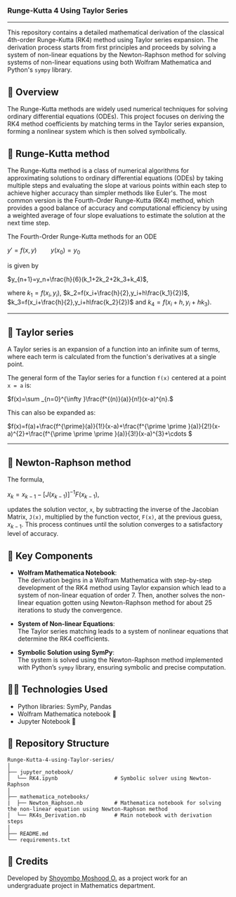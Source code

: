 ### Runge-Kutta 4 Using Taylor Series
---
This repository contains a detailed mathematical derivation of the classical 4th-order Runge-Kutta (RK4) method using Taylor series expansion. The derivation process starts from first principles and proceeds by solving a system of non-linear equations by the Newton-Raphson method for solving systems of non-linear equations using both Wolfram Mathematica and Python's `sympy` library.


## 📘 Overview

The Runge-Kutta methods are widely used numerical techniques for solving ordinary differential equations (ODEs). This project focuses on deriving the RK4 method coefficients by matching terms in the Taylor series expansion, forming a nonlinear system which is then solved symbolically.

## 🔢 Runge-Kutta method

The Runge-Kutta method is a class of numerical algorithms for approximating solutions to ordinary differential equations (ODEs) by taking multiple steps and evaluating the slope at various points within each step to achieve higher accuracy than simpler methods like Euler's. The most common version is the Fourth-Order Runge-Kutta (RK4) method, which provides a good balance of accuracy and computational efficiency by using a weighted average of four slope evaluations to estimate the solution at the next time step. 

The Fourth-Order Runge-Kutta methods for an ODE

$y'=f(x,y) \qquad y(x_0)=y_0$

is given by

$y_{n+1}=y_n+\frac{h}{6}(k_1+2k_2+2k_3+k_4)$,

where $k_1=f(x_i,y_i)$, $k_2=f(x_i+\frac{h}{2},y_i+h\frac{k_1}{2})$, $k_3=f(x_i+\frac{h}{2},y_i+h\frac{k_2}{2})$ and $k_4=f(x_i+h,y_i+hk_3)$.

---

## 🔢 Taylor series

A Taylor series is an expansion of a function into an infinite sum of terms, where each term is calculated from the function's derivatives at a single point.

The general form of the Taylor series for a function `f(x)` centered at a point `x = a` is:

$f(x)=\sum _{n=0}^{\infty }\frac{f^{(n)}(a)}{n!}(x-a)^{n}.$

This can also be expanded as:

$f(x)=f(a)+\frac{f^{\prime}(a)}{1!}(x-a)+\frac{f^{\prime \prime }(a)}{2!}(x-a)^{2}+\frac{f^{\prime \prime \prime }(a)}{3!}(x-a)^{3}+\cdots $

---

## 🔢 Newton-Raphson method

The formula,

$x_k=x_{k-1}-[J(x_{k-1})]^{-1}F(x_{k-1})$,

updates the solution vector, `x`, by subtracting the inverse of the Jacobian Matrix, `J(x)`, multiplied by the function vector, `F(x)`, at the previous guess, $x_{k-1}$. This process continues until the solution converges to a satisfactory level of accuracy. 


## 🧮 Key Components

- **Wolfram Mathematica Notebook**:  
  The derivation begins in a Wolfram Mathematica with step-by-step development of the RK4 method using Taylor expansion which lead to a system of non-linear equation of order 7. Then, another solves the non-linear equation gotten using Newton-Raphson method for about 25 iterations to study the convergence. 

- **System of Non-linear Equations**:  
  The Taylor series matching leads to a system of nonlinear equations that determine the RK4 coefficients.

- **Symbolic Solution using SymPy**:  
  The system is solved using the Newton-Raphson method implemented with Python’s `sympy` library, ensuring symbolic and precise computation.


## 🧑‍💻 Technologies Used

- Python libraries: SymPy, Pandas
- Wolfram Mathematica notebook 📓
- Jupyter Notebook 📓


## 📂 Repository Structure
```
Runge-Kutta-4-using-Taylor-series/
│
├── jupyter_notebook/
│  └── RK4.ipynb                  # Symbolic solver using Newton-Raphson
│
├── mathematica_notebooks/
|  ├── Newton_Raphson.nb          # Mathematica notebook for solving the non-linear equation using Newton-Raphson method 
│  └── RK4s_Derivation.nb         # Main notebook with derivation steps
│
├── README.md
└── requirements.txt
```
## 🙌 Credits

Developed by [Shoyombo Moshood O.](https://linkedin.com/in/shoyombo-moshood-582003126/) as a project work for an undergraduate project in Mathematics department. 
